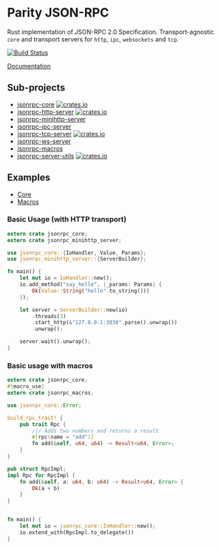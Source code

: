 # Parity JSON-RPC

Rust implementation of JSON-RPC 2.0 Specification.
Transport-agnostic `core` and transport servers for `http`, `ipc`, `websockets` and `tcp`.

[![Build Status][travis-image]][travis-url]

[travis-image]: https://travis-ci.org/paritytech/jsonrpc.svg?branch=master
[travis-url]: https://travis-ci.org/paritytech/jsonrpc

[Documentation](http://paritytech.github.io/jsonrpc/jsonrpc/index.html)

## Sub-projects
- [jsonrpc-core](./core) [![crates.io][core-image]][core-url]
- [jsonrpc-http-server](./http) [![crates.io][http-server-image]][http-server-url]
- [jsonrpc-minihttp-server](./minihttp)
- [jsonrpc-ipc-server](./ipc)
- [jsonrpc-tcp-server](./tcp) [![crates.io][tcp-server-image]][tcp-server-url]
- [jsonrpc-ws-server](./ws)
- [jsonrpc-macros](./macros)
- [jsonrpc-server-utils](./server-utils) [![crates.io][server-utils-image]][server-utils-url]

[core-image]: https://img.shields.io/crates/v/jsonrpc-core.svg
[core-url]: https://crates.io/crates/jsonrpc-core
[http-server-image]: https://img.shields.io/crates/v/jsonrpc-http-server.svg
[http-server-url]: https://crates.io/crates/jsonrpc-http-server
[tcp-server-image]: https://img.shields.io/crates/v/jsonrpc-tcp-server.svg
[tcp-server-url]: https://crates.io/crates/jsonrpc-tcp-server
[server-utils-image]: https://img.shields.io/crates/v/jsonrpc-server-utils.svg
[server-utils-url]: https://crates.io/crates/jsonrpc-server-utils

## Examples

- [Core](./core/examples)
- [Macros](./macros/examples)

### Basic Usage (with HTTP transport)

```rust
extern crate jsonrpc_core;
extern crate jsonrpc_minihttp_server;

use jsonrpc_core::{IoHandler, Value, Params};
use jsonrpc_minihttp_server::{ServerBuilder};

fn main() {
	let mut io = IoHandler::new();
	io.add_method("say_hello", |_params: Params| {
		Ok(Value::String("hello".to_string()))
	});

	let server = ServerBuilder::new(io)
		.threads(3)
		.start_http(&"127.0.0.1:3030".parse().unwrap())
		.unwrap();

	server.wait().unwrap();
}
```

### Basic usage with macros

```rust
extern crate jsonrpc_core;
#[macro_use]
extern crate jsonrpc_macros;

use jsonrpc_core::Error;

build_rpc_trait! {
	pub trait Rpc {
		/// Adds two numbers and returns a result
		#[rpc(name = "add")]
		fn add(&self, u64, u64) -> Result<u64, Error>;
	}
}

pub struct RpcImpl;
impl Rpc for RpcImpl {
	fn add(&self, a: u64, b: u64) -> Result<u64, Error> {
		Ok(a + b)
	}
}


fn main() {
	let mut io = jsonrpc_core::IoHandler::new();
	io.extend_with(RpcImpl.to_delegate())
}
